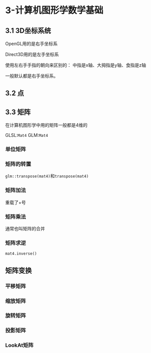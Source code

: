 # 3-计算机图形学数学基础

## 3.1 3D坐标系统

OpenGL用的是右手坐标系

Direct3D用的是左手坐标系

使用左右手手指的朝向来区别的：
中指是x轴、大拇指是y轴、食指是z轴

一般默认都是右手坐标系。

## 3.2 点

## 3.3 矩阵

在计算机图形学中用的矩阵一般都是4维的

GLSL:`Mat4`
GLM:`Mat4`

### 单位矩阵

### 矩阵的转置

`glm::transpose(mat4)`和`transpose(mat4)`

### 矩阵加法

重载了+号

### 矩阵乘法

通常也叫矩阵的合并

### 矩阵求逆

`mat4.inverse()`

## 矩阵变换

### 平移矩阵

### 缩放矩阵

### 旋转矩阵

### 投影矩阵

### LookAt矩阵

